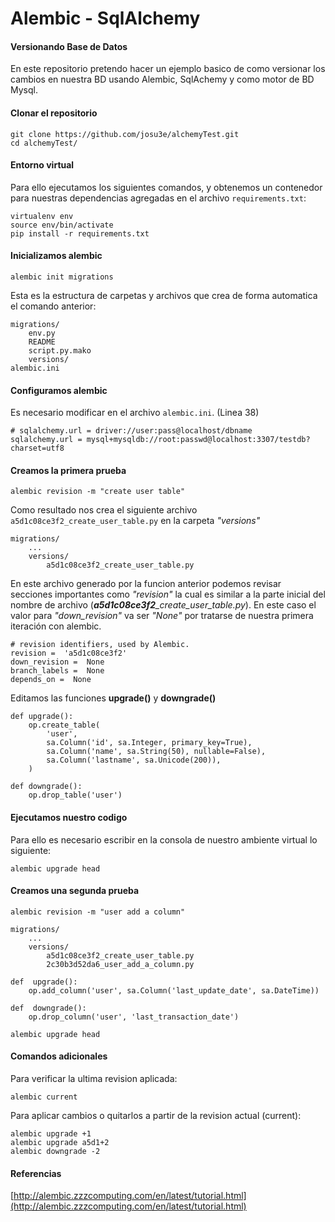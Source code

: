 # Alembic - SqlAlchemy
#### Versionando Base de Datos
En este repositorio pretendo hacer un ejemplo basico de como versionar los cambios en nuestra BD usando Alembic, SqlAchemy y como motor de BD Mysql.
#### Clonar el repositorio
```
git clone https://github.com/josu3e/alchemyTest.git
cd alchemyTest/
```
#### Entorno virtual
Para ello ejecutamos los siguientes comandos, y obtenemos un contenedor para nuestras dependencias agregadas en el archivo `requirements.txt`:
```
virtualenv env
source env/bin/activate
pip install -r requirements.txt
```
#### Inicializamos alembic
```
alembic init migrations
```
Esta es la estructura de carpetas y archivos que crea de forma automatica el comando anterior:
```
migrations/
	env.py
    README
    script.py.mako
	versions/
alembic.ini
```
#### Configuramos alembic
Es necesario modificar en el archivo `alembic.ini`. (Linea 38)
```
# sqlalchemy.url = driver://user:pass@localhost/dbname
sqlalchemy.url = mysql+mysqldb://root:passwd@localhost:3307/testdb?charset=utf8
```
#### Creamos la primera prueba
```
alembic revision -m "create user table"
```
Como resultado nos crea el siguiente archivo `a5d1c08ce3f2_create_user_table.py` en  la carpeta *"versions"*
```
migrations/
	...
	versions/
		a5d1c08ce3f2_create_user_table.py
```
En este archivo generado por la funcion anterior podemos revisar secciones importantes como *"revision"* la cual es similar a la parte inicial del nombre de archivo  (***a5d1c08ce3f2**_create_user_table.py*). En este caso el valor para *"down_revision"* va ser *"None"* por tratarse de nuestra primera iteración con alembic.
```
# revision identifiers, used by Alembic.
revision =  'a5d1c08ce3f2'
down_revision =  None
branch_labels =  None
depends_on =  None
```
Editamos las funciones **upgrade()** y **downgrade()**
```
def upgrade():
    op.create_table(
        'user',
        sa.Column('id', sa.Integer, primary_key=True),
        sa.Column('name', sa.String(50), nullable=False),
        sa.Column('lastname', sa.Unicode(200)),
    )

def downgrade():
    op.drop_table('user')
```
#### Ejecutamos nuestro codigo
Para ello es necesario escribir en la consola de nuestro ambiente virtual lo siguiente:
```
alembic upgrade head
```
#### Creamos una segunda prueba
```
alembic revision -m "user add a column"
```
```
migrations/
	...
	versions/
		a5d1c08ce3f2_create_user_table.py
		2c30b3d52da6_user_add_a_column.py
```
```  
def  upgrade():
	op.add_column('user', sa.Column('last_update_date', sa.DateTime))

def  downgrade():
	op.drop_column('user', 'last_transaction_date')
```
```
alembic upgrade head
```
#### Comandos adicionales
Para verificar la ultima revision aplicada:
```
alembic current
```
Para aplicar cambios o quitarlos a partir de la revision actual (current):
```
alembic upgrade +1
alembic upgrade a5d1+2
alembic downgrade -2
```

#### Referencias
[http://alembic.zzzcomputing.com/en/latest/tutorial.html](http://alembic.zzzcomputing.com/en/latest/tutorial.html)
